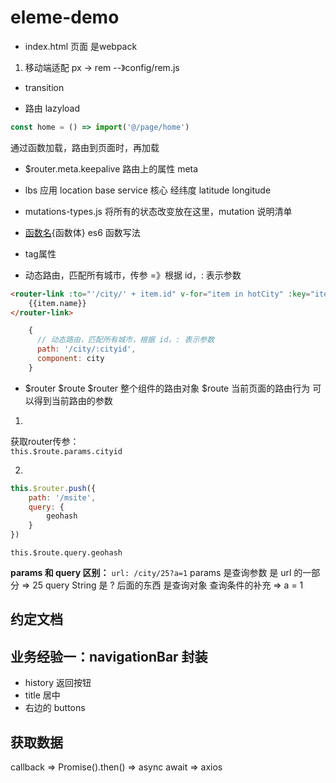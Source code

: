 # eleme-demo

- index.html 页面 是webpack
1. 移动端适配 px -> rem --》config/rem.js

- transition

- 路由 lazyload
```js
const home = () => import('@/page/home')
```
通过函数加载，路由到页面时，再加载

- $router.meta.keepalive
路由上的属性 meta 

- lbs 应用 location base service
核心 经纬度 latitude longitude

- mutations-types.js
将所有的状态改变放在这里，mutation 说明清单

- [函数名](参数){函数体}
es6 函数写法

- tag属性

- 动态路由，匹配所有城市，传参 =》根据 id，: 表示参数 
```html
<router-link :to="'/city/' + item.id" v-for="item in hotCity" :key="item.id" tag="li">
    {{item.name}}
</router-link>
```
```js
    {
      // 动态路由，匹配所有城市，根据 id，: 表示参数
      path: '/city/:cityid',
      component: city
    }
```

- $router $route
$router 整个组件的路由对象
$route 当前页面的路由行为 可以得到当前路由的参数
1.              
获取router传参：        
`this.$route.params.cityid`

2.      
```js
this.$router.push({
    path: '/msite',
    query: {
        geohash
    }
})
```
`this.$route.query.geohash`

**params 和 query 区别：**
`url: /city/25?a=1`
params 是查询参数 是 url 的一部分 => 25
query String 是 ? 后面的东西 是查询对象 查询条件的补充 => a = 1

## 约定文档

## 业务经验一：navigationBar 封装
- history 返回按钮
- title 居中
- 右边的 buttons



## 获取数据
callback => Promise().then() => async await => axios